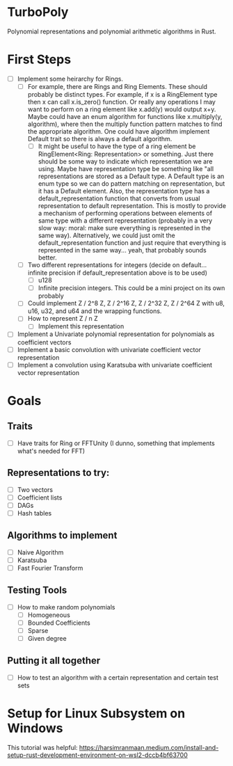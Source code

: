 # TurboPoly
Polynomial representations and polynomial arithmetic algorithms in Rust. 

# First Steps

- [ ] Implement some heirarchy for Rings.
  - [ ] For example, there are Rings and Ring Elements. These should probably be distinct types. For example, if x is a RingElement<Ring> type then x can call x.is_zero() function. Or really any operations I may want to perform on a ring element like x.add(y) would output x+y. Maybe could have an enum algorithm for functions like x.multiply(y, algorithm), where then the multiply function pattern matches to find the appropriate algorithm. One could have algorithm implement Default trait so there is always a default algorithm. 
    -[ ] It might be useful to have the type of a ring element be RingElement<Ring: Representation> or something. Just there should be some way to indicate which representation we are using. Maybe have representation type be something like "all representations are stored as a Default type. A Default type is an enum type so we can do pattern matching on representation, but it has a Default element. Also, the representation type has a default_representation function that converts from usual representation to default representation. This is mostly to provide a mechanism of performing operations between elements of same type with a different representation (probably in a very slow way: moral: make sure everything is represented in the same way). Alternatively, we could just omit the default_representation function and just require that everything is represented in the same way... yeah, that probably sounds better. 
  - [ ] Two different representations for integers (decide on default... infinite precision if default_representation above is to be used)
    - [ ] u128 
    - [ ] Infinite precision integers. This could be a mini project on its own probably
  - [ ] Could implement Z / 2^8 Z, Z / 2^16 Z, Z / 2^32 Z, Z / 2^64 Z with u8, u16, u32, and u64 and the wrapping functions. 
  - [ ] How to represent Z / n Z
    -[ ] Implement this representation

- [ ] Implement a Univariate polynomial representation for polynomials as coefficient vectors
- [ ] Implement a basic convolution with univariate coefficient vector representation 
- [ ] Implement a convolution using Karatsuba with univariate coefficient vector representation

# Goals

## Traits
- [ ] Have traits for Ring or FFTUnity (I dunno, something that implements what's needed for FFT)

## Representations to try:
- [ ] Two vectors
- [ ] Coefficient lists
- [ ] DAGs
- [ ] Hash tables

## Algorithms to implement

- [ ] Naive Algorithm
- [ ] Karatsuba
- [ ] Fast Fourier Transform

## Testing Tools
- [ ] How to make random polynomials
  - [ ]  Homogeneous
  - [ ]  Bounded Coefficients
  - [ ]  Sparse
  - [ ]  Given degree

## Putting it all together
- [ ] How to test an algorithm with a certain representation and certain test sets

# Setup for Linux Subsystem on Windows

This tutorial was helpful: https://harsimranmaan.medium.com/install-and-setup-rust-development-environment-on-wsl2-dccb4bf63700

